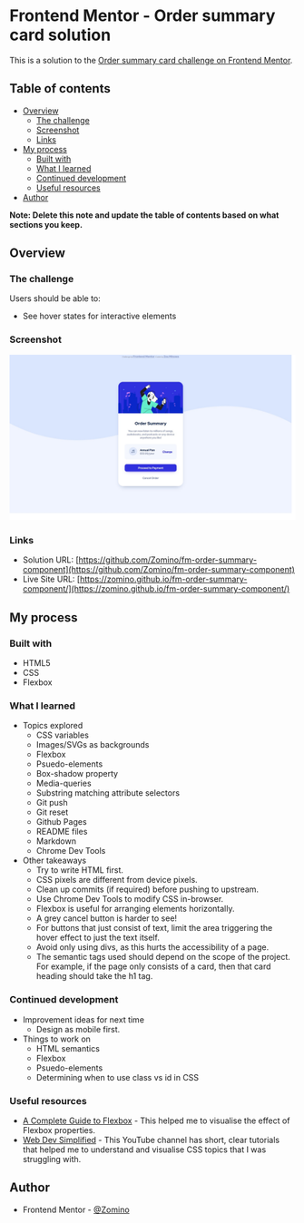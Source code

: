 # Frontend Mentor - Order summary card solution

This is a solution to the [Order summary card challenge on Frontend Mentor](https://www.frontendmentor.io/challenges/order-summary-component-QlPmajDUj).

## Table of contents

- [Overview](#overview)
  - [The challenge](#the-challenge)
  - [Screenshot](#screenshot)
  - [Links](#links)
- [My process](#my-process)
  - [Built with](#built-with)
  - [What I learned](#what-i-learned)
  - [Continued development](#continued-development)
  - [Useful resources](#useful-resources)
- [Author](#author)

**Note: Delete this note and update the table of contents based on what sections you keep.**

## Overview

### The challenge

Users should be able to:

- See hover states for interactive elements

### Screenshot

![](./screenshot.jpg)

### Links

- Solution URL: [https://github.com/Zomino/fm-order-summary-component](https://github.com/Zomino/fm-order-summary-component)
- Live Site URL: [https://zomino.github.io/fm-order-summary-component/](https://zomino.github.io/fm-order-summary-component/)

## My process

### Built with

- HTML5
- CSS
- Flexbox

### What I learned

- Topics explored
  - CSS variables
  - Images/SVGs as backgrounds
  - Flexbox
  - Psuedo-elements
  - Box-shadow property
  - Media-queries
  - Substring matching attribute selectors
  - Git push
  - Git reset
  - Github Pages
  - README files
  - Markdown
  - Chrome Dev Tools
- Other takeaways
  - Try to write HTML first.
  - CSS pixels are different from device pixels.
  - Clean up commits (if required) before pushing to upstream.
  - Use Chrome Dev Tools to modify CSS in-browser.
  - Flexbox is useful for arranging elements horizontally.
  - A grey cancel button is harder to see!
  - For buttons that just consist of text, limit the area triggering the hover effect to just the text itself.
  - Avoid only using divs, as this hurts the accessibility of a page.
  - The semantic tags used should depend on the scope of the project. For example, if the page only consists of a card, then that card heading should take the h1 tag.

### Continued development

- Improvement ideas for next time
  - Design as mobile first.
- Things to work on
  - HTML semantics
  - Flexbox
  - Psuedo-elements
  - Determining when to use class vs id in CSS

### Useful resources

- [A Complete Guide to Flexbox](https://css-tricks.com/snippets/css/a-guide-to-flexbox/) - This helped me to visualise the effect of Flexbox properties.
- [Web Dev Simplified](https://www.youtube.com/c/WebDevSimplified) - This YouTube channel has short, clear tutorials that helped me to understand and visualise CSS topics that I was struggling with.

## Author

- Frontend Mentor - [@Zomino](https://www.frontendmentor.io/profile/Zomino)
